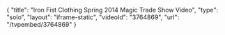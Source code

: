 {
    "title": "Iron Fist Clothing Spring 2014 Magic Trade Show Video",
    "type": "solo",
    "layout": "iframe-static",
    "videoId": "3764869",
    "url": "\/tvpembed\/3764869"
}